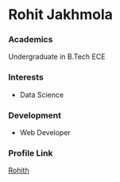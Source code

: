 # Rohit Jakhmola

### Academics

Undergraduate in B.Tech ECE 

### Interests

- Data Science

### Development

- Web Developer

### Profile Link

[Rohith](https://github.com/RohithDevarshetty)